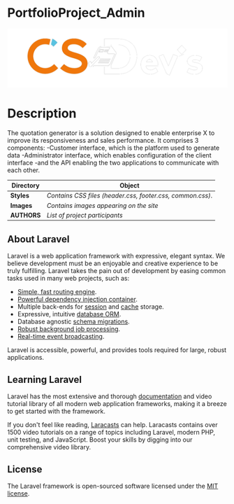 # PortfolioProject_Admin
![Texte alternatif](images/logo.png)
# Description
The quotation generator is a solution designed to enable enterprise X to improve its responsiveness and sales performance.
It comprises 3 components:
-Customer interface, which is the platform used to generate data
-Administrator interface, which enables configuration of the client interface
-and the API enabling the two applications to communicate with each other.

| Directory | Object | 
| ------------- | ---------------- 
| **Styles**      | *Contains CSS files (header.css, footer.css, common.css)*.      |
| **Images**      | *Contains images appearing on the site*      |
| **AUTHORS**      | *List of project participants*      |

## About Laravel

Laravel is a web application framework with expressive, elegant syntax. We believe development must be an enjoyable and creative experience to be truly fulfilling. Laravel takes the pain out of development by easing common tasks used in many web projects, such as:

- [Simple, fast routing engine](https://laravel.com/docs/routing).
- [Powerful dependency injection container](https://laravel.com/docs/container).
- Multiple back-ends for [session](https://laravel.com/docs/session) and [cache](https://laravel.com/docs/cache) storage.
- Expressive, intuitive [database ORM](https://laravel.com/docs/eloquent).
- Database agnostic [schema migrations](https://laravel.com/docs/migrations).
- [Robust background job processing](https://laravel.com/docs/queues).
- [Real-time event broadcasting](https://laravel.com/docs/broadcasting).

Laravel is accessible, powerful, and provides tools required for large, robust applications.

## Learning Laravel

Laravel has the most extensive and thorough [documentation](https://laravel.com/docs) and video tutorial library of all modern web application frameworks, making it a breeze to get started with the framework.

If you don't feel like reading, [Laracasts](https://laracasts.com) can help. Laracasts contains over 1500 video tutorials on a range of topics including Laravel, modern PHP, unit testing, and JavaScript. Boost your skills by digging into our comprehensive video library.


## License

The Laravel framework is open-sourced software licensed under the [MIT license](https://opensource.org/licenses/MIT).

